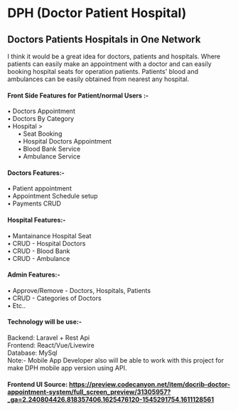 # DPH (Doctor Patient Hospital)
## Doctors Patients Hospitals in One Network
I think it would be a great idea for doctors, patients and hospitals. Where patients can easily make an appointment with a doctor and can easily booking hospital seats for operation patients. Patients' blood and ambulances can be easily obtained from nearest any hospital.
#### Front Side Features for Patient/normal Users :-
• Doctors Appointment <br/>
• Doctors By Category  <br/>
• Hospital > <br/>
		&nbsp;&nbsp;&nbsp;&nbsp;&nbsp;&nbsp;• Seat Booking <br/>
		&nbsp;&nbsp;&nbsp;&nbsp;&nbsp;&nbsp;• Hospital Doctors Appointment <br/>
		&nbsp;&nbsp;&nbsp;&nbsp;&nbsp;&nbsp;• Blood Bank Service <br/>
		&nbsp;&nbsp;&nbsp;&nbsp;&nbsp;&nbsp;• Ambulance Service <br/>

#### Doctors Features:- 
• Patient appointment <br/>
• Appointment Schedule setup <br/>
• Payments CRUD <br/>

#### Hospital Features:-
• Mantainance Hospital Seat <br/>
• CRUD - Hospital Doctors <br/>
• CRUD - Blood Bank <br/>
• CRUD - Ambulance <br/>

#### Admin Features:-
• Approve/Remove - Doctors, Hospitals, Patients <br/>
• CRUD - Categories of Doctors <br/>
• Etc.. <br/>

#### Technology will be use:-
  Backend: Laravel + Rest Api <br/>
	Frontend: React/Vue/Livewire <br/>
	Database: MySql <br/>
	Note:- Mobile App Developer also will be able to work with this project for make DPH mobile app version using API.

#### Frontend UI Source: https://preview.codecanyon.net/item/docrib-doctor-appointment-system/full_screen_preview/31305957?_ga=2.240804426.818357406.1625476120-1545291754.1611128561
